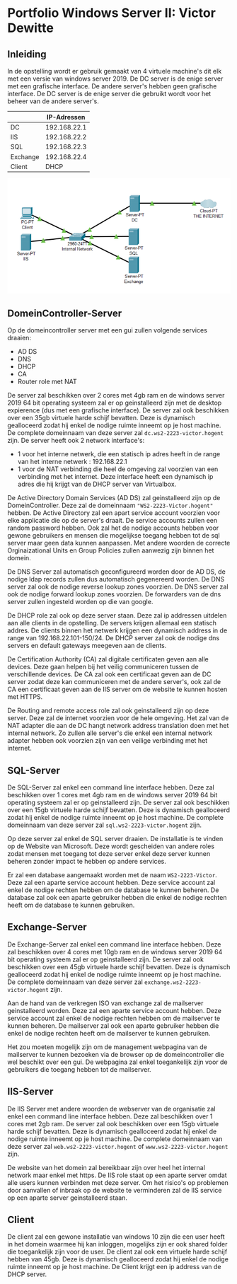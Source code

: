 # Portfolio Windows Server II: Victor Dewitte



## Inleiding

In de opstelling wordt er gebruik gemaakt van 4 virtuele machine's dit elk met een versie van windows server 2019. De DC server is de enige server met een grafische interface. De andere server's hebben geen grafische interface. De DC server is de enige server die gebruikt wordt voor het beheer van de andere server's.

|          | IP-Adressen  |
|----------|--------------|
| DC       | 192.168.22.1 |
| IIS      | 192.168.22.2 |
| SQL      | 192.168.22.3 |
| Exchange | 192.168.22.4 |
| Client   | DHCP         |


 <img src="Portfolio\IMG\Screenshot 2022-10-12 153105.png" alt="Screenshot 2022-10-12 153105"  />


## DomeinController-Server

Op de domeincontroller server met een gui zullen volgende services draaien:
 - AD DS 
 - DNS
 - DHCP
 - CA
 - Router role met NAT

De server zal beschikken over 2 cores met 4gb ram en de windows server 2019 64 bit operating systeem zal er op geinstalleerd zijn met de desktop expierence (dus met een grafische interface). De server zal ook beschikken over een 35gb virtuele harde schijf bevatten. Deze is dynamisch gealloceerd zodat hij enkel de nodige ruimte inneemt op je host machine. De complete domeinnaam van deze server zal `dc.ws2-2223-victor.hogent` zijn.
De server heeft ook 2 network interface's:
- 1 voor het interne netwerk, die een statisch ip adres heeft in de range van het interne netwerk : 192.168.22.1
- 1 voor de NAT verbinding die heel de omgeving zal voorzien van een verbinding met het internet. Deze interface heeft een dynamisch ip adres die hij krijgt van de DHCP server van Virtualbox.

De Active Directory Domain Services (AD DS) zal geinstalleerd zijn op de DomeinController. Deze zal de domeinnaam `"WS2-2223-Victor.hogent"` hebben. De Active Directory zal een apart service account voorzien voor elke applicatie die op de server's draait. De service accounts zullen een random password hebben. Ook zal het de nodige accounts hebben voor gewone gebruikers en mensen die mogelijkse toegang hebben tot de sql server maar geen data kunnen aanpassen. Met andere woorden de correcte Orginaizational Units en Group Policies zullen aanwezig zijn binnen het domein.

De DNS Server zal automatisch geconfigureerd worden door de AD DS, de nodige ldap records zullen dus automatisch gegenereerd worden. De DNS server zal ook de nodige reverse lookup zones voorzien. De DNS server zal ook de nodige forward lookup zones voorzien. De forwarders van de dns server zullen ingesteld worden op die van google.

De DHCP role zal ook op deze server staan. Deze zal ip addressen uitdelen aan alle clients in de opstelling. De servers krijgen allemaal een statisch addres. De clients binnen het netwerk krijgen een dynamisch address in de range van 192.168.22.101-150/24. De DHCP server zal ook de nodige dns servers en default gateways meegeven aan de clients.

De Certification Authority (CA) zal digitale certificaten geven aan alle devices. Deze gaan helpen bij het veilig communiceren tussen de verschillende devices. De CA zal ook een certificaat geven aan de DC server zodat deze kan communiceren met de andere server's, ook zal de CA een certificaat geven aan de IIS server om de website te kunnen hosten met HTTPS. 

De Routing and remote access role zal ook geinstalleerd zijn op deze server. Deze zal de internet voorzien voor de hele omgeving. Het zal van de NAT adapter die aan de DC hangt network address translation doen met het internal network. Zo zullen alle server's die enkel een internal network adapter hebben ook voorzien zijn van een veilige verbinding met het internet. 

## SQL-Server

De SQL-Server zal enkel een command line interface hebben. Deze zal beschikken over 1 cores met 4gb ram en de windows server 2019 64 bit operating systeem zal er op geinstalleerd zijn. De server zal ook beschikken over een 15gb virtuele harde schijf bevatten. Deze is dynamisch gealloceerd zodat hij enkel de nodige ruimte inneemt op je host machine. De complete domeinnaam van deze server zal `sql.ws2-2223-victor.hogent` zijn.

Op deze server zal enkel de SQL server draaien. De installatie is te vinden op de Website van Microsoft. Deze wordt gescheiden van andere roles zodat mensen met toegang tot deze server enkel deze server kunnen beheren zonder impact te hebben op andere services. 

Er zal een database aangemaakt worden met de naam `WS2-2223-Victor`. Deze zal een aparte service account hebben. Deze service account zal enkel de nodige rechten hebben om de database te kunnen beheren. De database zal ook een aparte gebruiker hebben die enkel de nodige rechten heeft om de database te kunnen gebruiken. 


## Exchange-Server

De Exchange-Server zal enkel een command line interface hebben. Deze zal beschikken over 4 cores met 10gb ram en de windows server 2019 64 bit operating systeem zal er op geinstalleerd zijn. De server zal ook beschikken over een 45gb virtuele harde schijf bevatten. Deze is dynamisch gealloceerd zodat hij enkel de nodige ruimte inneemt op je host machine. De complete domeinnaam van deze server zal `exchange.ws2-2223-victor.hogent` zijn.

Aan de hand van de verkregen ISO van exchange zal de mailserver geinstalleerd worden. Deze zal een aparte service account hebben. Deze service account zal enkel de nodige rechten hebben om de mailserver te kunnen beheren. De mailserver zal ook een aparte gebruiker hebben die enkel de nodige rechten heeft om de mailserver te kunnen gebruiken.

Het zou moeten mogelijk zijn om de management webpagina van de mailserver te kunnen bezoeken via de browser op de domeincontroller die wel beschikt over een gui. De webpagina zal enkel toegankelijk zijn voor de gebruikers die toegang hebben tot de mailserver.

## IIS-Server

De IIS Server met andere woorden de webserver van de organisatie zal enkel een command line interface hebben. Deze zal beschikken over 1 cores met 2gb ram. De server zal ook beschikken over een 15gb virtuele harde schijf bevatten. Deze is dynamisch gealloceerd zodat hij enkel de nodige ruimte inneemt op je host machine. De complete domeinnaam van deze server zal `web.ws2-2223-victor.hogent` of `www.ws2-2223-victor.hogent` zijn. 

De website van het domein zal bereikbaar zijn over heel het internal network maar enkel met https. De IIS role staat op een aparte server omdat alle users kunnen verbinden met deze server. Om het risico's op problemen door aanvallen of inbraak op de website te verminderen zal de IIS service op een aparte server geinstalleerd staan.

## Client

De client zal een gewone installatie van windows 10 zijn die een user heeft in het domein waarmee hij kan inloggen, mogelijks zijn er ook shared folder die toegankelijk zijn voor de user. De client zal ook een virtuele harde schijf hebben van 45gb. Deze is dynamisch gealloceerd zodat hij enkel de nodige ruimte inneemt op je host machine. De Client krijgt een ip address van de DHCP server.